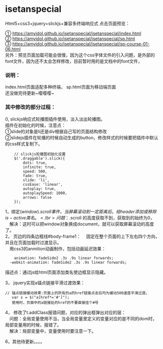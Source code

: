 # isetanspecial
Html5+css3+jquery+slickjs+兼容多终端响应式
点击页面预览：</br>

① https://amyidol.github.io/isetanspecial/isetanspecial/index.html </br>
② https://amyidol.github.io/isetanspecial/isetanspecial/sp.html </br>
③ https://amyidol.github.io/isetanspecial/isetanspecial/sp-course-01-06.html </br>
另外：预览页面加载可能会很慢，因为这个css字体文件的引入问题，是外部的font文件，因为还不太会怎样修改，目前暂时用的是文档中的font文件，
### 说明：</br>
 index.html页面适配多种终端，
 sp.html页面为移动端页面</br>
 还没做完待更新~嘤嘤嘤~</br>
 
### 其中修改的部分过程：</br>
0,	slickjs响应式轮播图插件使用，淡入淡出轮播图。</br>
插件在初始化的时候，注意点：</br>
①slide的对象是li还是div根据自己写的页面结构修改</br>
②slidejs插件在轮播的时候自动生成的button，修改样式的时候要把插件中默认的css样式复制下。</br>

```
    // slickjs轮播图初始化设置
    $('.draggable').slick({
        dots: true,
        infinite: true,
        speed: 500,
        fade: true,
        slide: 'li',
        cssEase: 'linear',
        autoplay: true,
        autoplaySpeed: 1000,
        arrows: false
    });
```
1，绑定$(window).scroll 事件，当屏幕滚动到一定距离后，给header添加或移除is-active类名。</br>
 　问题：$.scroll 的高度获取不到，获取到的始终为0，</br>
 　解决：这时可以把window对象换成document，就可以获取屏幕滚动的高度了。</br>
2，	页边的四条边框线#body-frame1：
　固定在整个页面的上下左右四个方向，并且在页面加载时过渡显示。</br>
　用css3的anmition动画制作，包括动画延迟效果：</br>
```
	animation: fadeSide2 .3s .9s linear forwards;
  -webkit-animation: fadeSide2 .3s .9s linear forwards;
```
描述点：通过js给html页面添加类名使边框显示隐藏。</br>

3，	jquery实现a锚点链接平滑过渡效果：</br>

```
// 锚点链接缓动效果:页面上的所有的a的href链接点击后均为缓动500速度平滑过渡。
   var s = $("a[href*='#']");  
   使用时，页面中的a链接处的href的不要直接挂个#号
```
 4，	修改了t.addClass报错问题，对应的弹出框弹出对应的层：</br>
 　问题：全局变量使用不当，当全局变量里定义的变量对应的是不同的dom时，局部变量用的时候，报错了。</br>
 　解决：局部变量中，变量使用时要注意一下。</br>


6，其他待更新。。。。

 
 
 
 
 
 
